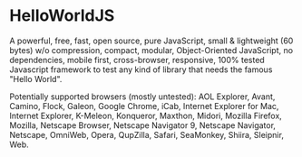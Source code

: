 HelloWorldJS
============

A powerful, free, fast, open source, pure JavaScript, small & lightweight (60 bytes) w/o compression, compact, modular, Object-Oriented JavaScript, no dependencies, mobile first, cross-browser, responsive, 100% tested Javascript framework to test any kind of library that needs the famous "Hello World".

Potentially supported browsers (mostly untested): AOL Explorer, Avant, Camino, Flock, Galeon, Google Chrome, iCab, Internet Explorer for Mac, Internet Explorer, K-Meleon, Konqueror, Maxthon, Midori, Mozilla Firefox, Mozilla, Netscape Browser, Netscape Navigator 9, Netscape Navigator, Netscape, OmniWeb, Opera, QupZilla, Safari, SeaMonkey, Shiira, Sleipnir, Web.